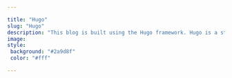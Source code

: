 ```yaml
---

title: "Hugo"
slug: "Hugo"
description: "This blog is built using the Hugo framework. Hugo is a static website generator that can convert your content into a static website and is very suitable for blog websites."
image: 
style:
 background: "#2a9d8f"
 color: "#fff"

---
```

